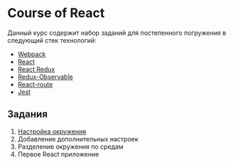 # Course of React

Данный курс содержит набор заданий для постепенного погружения в следующий стек технологий:

* [Webpack](https://github.com/webpack/webpack)
* [React](https://github.com/facebook/react/)
* [React Redux](https://github.com/reactjs/react-redux)
* [Redux-Observable](https://github.com/redux-observable/redux-observable)
* [React-route](https://github.com/ReactTraining/react-router)
* [Jest](https://facebook.github.io/jest/)

## Задания

1. [Настройка окружения](tasks/task1/README.md)
2. Добавление дополнительных настроек
3. Разделение окружения по средам
4. Первое React приложение




